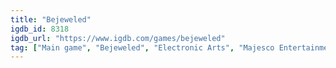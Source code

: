 ```yaml
---
title: "Bejeweled"
igdb_id: 8318
igdb_url: "https://www.igdb.com/games/bejeweled"
tag: ["Main game", "Bejeweled", "Electronic Arts", "Majesco Entertainment", "PopCap Games", "Puzzle", "Single player"]
---
```

